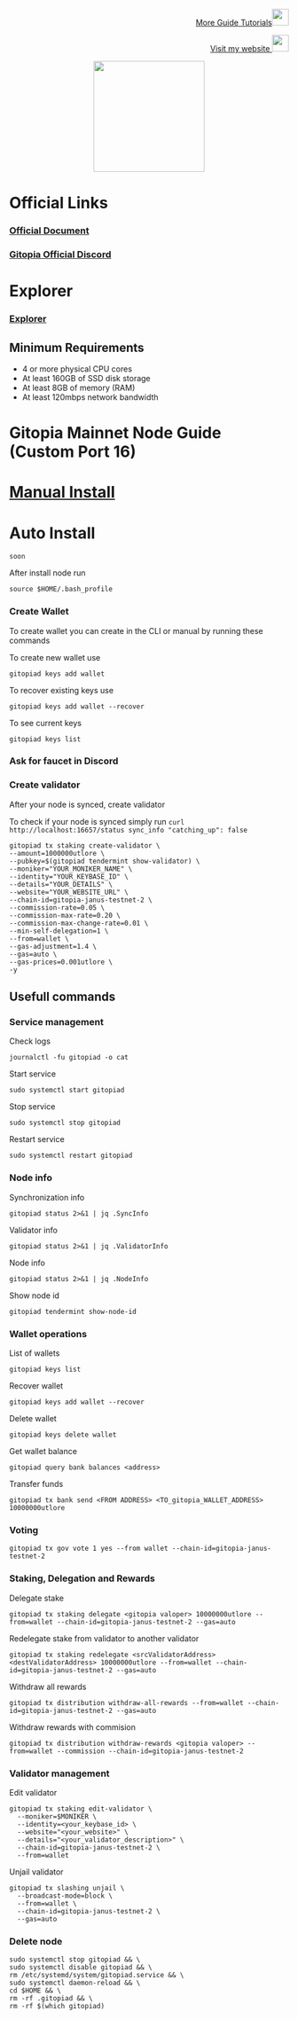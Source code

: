 <p style="font-size:14px" align="right">
<a href="https://github.com/elangrr/testnet_guide" target="_blank">More Guide Tutorials<img src="https://avatars.githubusercontent.com/u/34649601?v=4" width="30"/></a>
</p>

<p style="font-size:14px" align="right">
<a href="https://indonode.dev/" target="_blank">Visit my website <img src="https://avatars.githubusercontent.com/u/34649601?v=4" width="30"/></a>
</p>

<p align="center">
 <img height="200" height="auto" src="https://user-images.githubusercontent.com/34649601/210251979-8dfab2c0-e9dd-4d62-81ae-8e78e24f2209.png">


# Official Links
### [Official Document](https://docs.gitopia.com/validator-overview)
### [Gitopia Official Discord](https://discord.gg/ytz9jtwa2E)

# Explorer
### [Explorer](https://explorer.planq.network/gitopia-janus-testnet-2/staking)

## Minimum Requirements 
- 4 or more physical CPU cores
- At least 160GB of SSD disk storage
- At least 8GB of memory (RAM)
- At least 120mbps network bandwidth


# Gitopia Mainnet Node Guide (Custom Port 16)  
# [Manual Install](https://github.com/elangrr/testnet_guide/blob/main/gitopia/manual_install.md)
# Auto Install
```
soon
```

After install node run 
```
source $HOME/.bash_profile
```

### Create Wallet 
To create wallet you can create in the CLI or manual by running these commands

To create new wallet use 
```
gitopiad keys add wallet
```

To recover existing keys use 
```
gitopiad keys add wallet --recover
```

To see current keys 
```
gitopiad keys list
```

### Ask for faucet in Discord

### Create validator
After your node is synced, create validator

To check if your node is synced simply run
`curl http://localhost:16657/status sync_info "catching_up": false`

```
gitopiad tx staking create-validator \
--amount=1000000utlore \
--pubkey=$(gitopiad tendermint show-validator) \
--moniker="YOUR_MONIKER_NAME" \
--identity="YOUR_KEYBASE_ID" \
--details="YOUR_DETAILS" \
--website="YOUR_WEBSITE_URL" \
--chain-id=gitopia-janus-testnet-2 \
--commission-rate=0.05 \
--commission-max-rate=0.20 \
--commission-max-change-rate=0.01 \
--min-self-delegation=1 \
--from=wallet \
--gas-adjustment=1.4 \
--gas=auto \
--gas-prices=0.001utlore \
-y
```

## Usefull commands
### Service management
Check logs
```
journalctl -fu gitopiad -o cat
```

Start service
```
sudo systemctl start gitopiad
```

Stop service
```
sudo systemctl stop gitopiad
```

Restart service
```
sudo systemctl restart gitopiad
```

### Node info
Synchronization info
```
gitopiad status 2>&1 | jq .SyncInfo
```

Validator info
```
gitopiad status 2>&1 | jq .ValidatorInfo
```

Node info
```
gitopiad status 2>&1 | jq .NodeInfo
```

Show node id
```
gitopiad tendermint show-node-id
```

### Wallet operations
List of wallets
```
gitopiad keys list
```

Recover wallet
```
gitopiad keys add wallet --recover
```

Delete wallet
```
gitopiad keys delete wallet
```

Get wallet balance
```
gitopiad query bank balances <address>
```

Transfer funds
```
gitopiad tx bank send <FROM ADDRESS> <TO_gitopia_WALLET_ADDRESS> 10000000utlore
```

### Voting
```
gitopiad tx gov vote 1 yes --from wallet --chain-id=gitopia-janus-testnet-2
```

### Staking, Delegation and Rewards
Delegate stake
```
gitopiad tx staking delegate <gitopia valoper> 10000000utlore --from=wallet --chain-id=gitopia-janus-testnet-2 --gas=auto
```

Redelegate stake from validator to another validator
```
gitopiad tx staking redelegate <srcValidatorAddress> <destValidatorAddress> 10000000utlore --from=wallet --chain-id=gitopia-janus-testnet-2 --gas=auto
```

Withdraw all rewards
```
gitopiad tx distribution withdraw-all-rewards --from=wallet --chain-id=gitopia-janus-testnet-2 --gas=auto
```

Withdraw rewards with commision
```
gitopiad tx distribution withdraw-rewards <gitopia valoper> --from=wallet --commission --chain-id=gitopia-janus-testnet-2
```

### Validator management
Edit validator
```
gitopiad tx staking edit-validator \
  --moniker=$MONIKER \
  --identity=<your_keybase_id> \
  --website="<your_website>" \
  --details="<your_validator_description>" \
  --chain-id=gitopia-janus-testnet-2 \
  --from=wallet
```

Unjail validator
```
gitopiad tx slashing unjail \
  --broadcast-mode=block \
  --from=wallet \
  --chain-id=gitopia-janus-testnet-2 \
  --gas=auto
```

### Delete node
```
sudo systemctl stop gitopiad && \
sudo systemctl disable gitopiad && \
rm /etc/systemd/system/gitopiad.service && \
sudo systemctl daemon-reload && \
cd $HOME && \
rm -rf .gitopiad && \
rm -rf $(which gitopiad)
```
